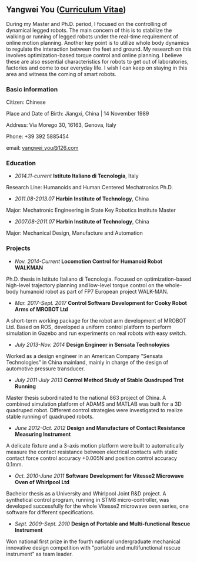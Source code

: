 ## Yangwei You ([Curriculum Vitae](yangweiyou.github.io/cv/yangwei_cv.pdf))
During my Master and Ph.D. period, I focused on the controlling of dynamical legged robots. The main concern of this is to stabilize the walking or running of legged robots under the real-time requirement of online motion planning. Another key point is to utilize whole body dynamics to regulate the interaction between the feet and ground. My research on this involves optimization-based torque control and online planning. I believe these are also essential characteristics for robots to get out of laboratories, factories and come to our everyday life. I wish I can keep on staying in this area and witness the coming of smart robots.

### Basic information
Citizen: Chinese

Place and Date of Birth: Jiangxi, China | 14 November 1989

Address: Via Morego 30, 16163, Genova, Italy

Phone: +39 392 5885454

email: [yangwei_you@126.com](yangwei_you@126.com)

### Education
- _2014.11-current_ **Istituto Italiano di Tecnologia**, Italy

Research Line: Humanoids and Human Centered Mechatronics Ph.D.

- _2011.08-2013.07_ **Harbin Institute of Technology**, China

Major: Mechatronic Engineering in State Key Robotics Institute Master

- _2007.08-2011.07_ **Harbin Institute of Technology**, China

Major: Mechanical Design, Manufacture and Automation

### Projects
- _Nov. 2014-Current_ **Locomotion Control for Humanoid Robot WALKMAN**

Ph.D. thesis in Istituto Italiano di Tecnologia. Focused on optimization-based high-level trajectory planning and low-level torque control on the whole-body humanoid robot as part of FP7 European project WALK-MAN.

- _Mar. 2017-Sept. 2017_ **Control Software Development for Cooky Robot Arms of MROBOT Ltd**

A short-term working package for the robot arm development of MROBOT Ltd. Based on ROS, developed a uniform control platform to perform simulation in Gazebo and run experiments on real robots with easy switch.

- _July 2013-Nov. 2014_ **Design Engineer in Sensata Technoloyies**

Worked as a design engineer in an American Company ”Sensata Technologies” in China mainland, mainly in charge of the design of automotive pressure transducer.

- _July 2011-July 2013_ **Control Method Study of Stable Quadruped Trot Running**

Master thesis subordinated to the national 863 project of China. A combined simulation platform of ADAMS and MATLAB was built for a 3D quadruped robot. Different control strategies were investigated to realize stable running of quadruped robots.

- _June 2012-Oct. 2012_ **Design and Manufacture of Contact Resistance Measuring Instrument**

A delicate fixture and a 3-axis motion platform were built to automatically measure the contact resistance between electrical contacts with static contact force control accuracy +0.005N and position control accuracy 0.1mm.

- _Oct. 2010-June 2011_ **Software Development for Vitesse2 Microwave Oven of Whirlpool Ltd**

Bachelor thesis as a University and Whirlpool Joint R&D project. A synthetical control program, running in STM8 micro-controller, was developed successfully for the whole Vitesse2 microwave oven series, one software for different specifications.

- _Sept. 2009-Sept. 2010_ **Design of Portable and Multi-functional Rescue Instrument**

Won national first prize in the fourth national undergraduate mechanical innovative design competition with “portable and multifunctional rescue instrument” as team leader.
